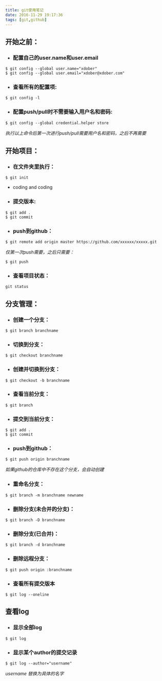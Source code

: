 ```yaml
---
title: git使用笔记
date: 2016-11-29 19:17:36
tags: [git,github]
---
```

## 开始之前：  
- ### 配置自己的user.name和user.email  
```
$ git config --global user.name="xdober"  
$ git config --global user.email="xdober@xdober.com"
```
- ### 查看所有的配置项:  
```
$ git config -l
```
- ### 配置push/pull时不需要输入用户名和密码:  
```
$ git config --global credential.helper store
```
*执行以上命令后第一次进行push/pull需要用户名和密码，之后不再需要*
## 开始项目：  
-  ### 在文件夹里执行：    
```
$ git init
```

- coding and coding   


- ### 提交版本:   
```
$ git add .
$ git commit
```

- ### push到github：  
```
$ git remote add origin master https://github.com/xxxxxx/xxxxx.git
```
*仅第一次push需要，之后只需要：*  
```
$ git push
```
- ### 查看项目状态：  
```
git status
```
## 分支管理：  
- ### 创建一个分支：  
```
$ git branch branchname
```

- ### 切换到分支：  
```
$ git checkout branchname
```

- ### 创建并切换到分支：  
```
$ git checkout -b branchname
```
- ### 查看当前分支：  
```
$ git branch
```

- ### 提交到当前分支：  
```
$ git add .
$ git commit
```

- ### push到github：  
```
$ git push origin branchname
```
  
*如果github的仓库中不存在这个分支，会自动创建*  

- ### 重命名分支：  
```
$ git branch -m branchname newname
```
- ### 删除分支(未合并的分支)：  
```
$ git branch -D branchname
```
- ### 删除分支(已合并)：  
```
$ git branch -d branchname  
```
- ### 删除远程分支：  
```
$ git push origin :branchname
```
- ### 查看所有提交版本
```
$ git log --oneline
```
## 查看log
- ### 显示全部log
```
$ git log
```
- ### 显示某个author的提交记录
```
$ git log --author="username"
```
*username 替换为具体的名字*
